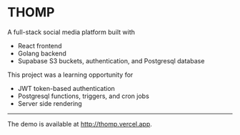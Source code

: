 # THOMP

A full-stack social media platform built with

* React frontend
* Golang backend 
* Supabase S3 buckets, authentication, and Postgresql database

This project was a learning opportunity for

* JWT token-based authentication
* Postgresql functions, triggers, and cron jobs
* Server side rendering

---

The demo is available at http://thomp.vercel.app.
